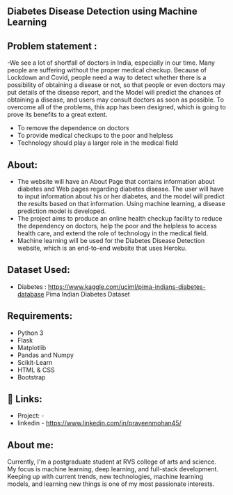 ## Diabetes Disease Detection using Machine Learning

## Problem statement : 
-We see a lot of shortfall of doctors in India, especially in our time. Many people are suffering without the proper medical checkup. Because of Lockdown and Covid, people need a way to detect whether there is a possibility of obtaining a disease or not, so that people or even doctors may put details of the disease report, and the Model will predict the chances of obtaining a disease, and users may consult doctors as soon as possible. To overcome all of the problems, this app has been designed, which is going to prove its benefits to a great extent.
- To remove the dependence on doctors 
- To provide medical checkups to the poor and helpless 
- Technology should play a larger role in the medical field



## About:
- The website will have an About Page that contains information about diabetes and Web pages regarding diabetes disease. The user will have to input information about his or her diabetes, and the model will predict the results based on that information. Using machine learning, a disease prediction model is developed. 
- The project aims to produce an online health checkup facility to reduce the dependency on doctors, help the poor and the helpless to access health care, and extend the role of technology in the medical field. 
- Machine learning will be used for the Diabetes Disease Detection website, which is an end-to-end website that uses Heroku.


## Dataset Used:
- Diabetes : https://www.kaggle.com/uciml/pima-indians-diabetes-database Pima Indian Diabetes Dataset

## Requirements:
- Python 3
- Flask
- Matplotlib
- Pandas and Numpy
- Scikit-Learn
- HTML & CSS
- Bootstrap

## 🔗 Links:
- Project: - 
- linkedin - https://www.linkedin.com/in/praveenmohan45/

## About me:
Currently, I'm a postgraduate student at RVS college of arts and science. My focus is machine learning, deep learning, and full-stack development. Keeping up with current trends, new technologies, machine learning models, and learning new things is one of my most passionate interests.

